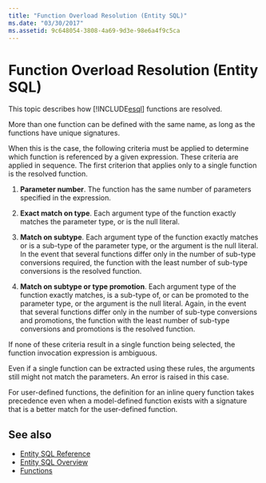 ```yaml
---
title: "Function Overload Resolution (Entity SQL)"
ms.date: "03/30/2017"
ms.assetid: 9c648054-3808-4a69-9d3e-98e6a4f9c5ca
---
```

# Function Overload Resolution (Entity SQL)
This topic describes how [!INCLUDE[esql](../../../../../../includes/esql-md.md)] functions are resolved.  
  
 More than one function can be defined with the same name, as long as the functions have unique signatures.  
  
 When this is the case, the following criteria must be applied to determine which function is referenced by a given expression. These criteria are applied in sequence. The first criterion that applies only to a single function is the resolved function.  
  
1.  **Parameter number**. The function has the same number of parameters specified in the expression.  
  
2.  **Exact match on type**. Each argument type of the function exactly matches the parameter type, or is the null literal.  
  
3.  **Match on subtype**. Each argument type of the function exactly matches or is a sub-type of the parameter type, or the argument is the null literal. In the event that several functions differ only in the number of sub-type conversions required, the function with the least number of sub-type conversions is the resolved function.  
  
4.  **Match on subtype or type promotion**. Each argument type of the function exactly matches, is a sub-type of, or can be promoted to the parameter type, or the argument is the null literal. Again, in the event that several functions differ only in the number of sub-type conversions and promotions, the function with the least number of sub-type conversions and promotions is the resolved function.  
  
 If none of these criteria result in a single function being selected, the function invocation expression is ambiguous.  
  
 Even if a single function can be extracted using these rules, the arguments still might not match the parameters. An error is raised in this case.  
  
 For user-defined functions, the definition for an inline query function takes precedence even when a model-defined function exists with a signature that is a better match for the user-defined function.  
  
## See also
- [Entity SQL Reference](../../../../../../docs/framework/data/adonet/ef/language-reference/entity-sql-reference.md)
- [Entity SQL Overview](../../../../../../docs/framework/data/adonet/ef/language-reference/entity-sql-overview.md)
- [Functions](../../../../../../docs/framework/data/adonet/ef/language-reference/functions-entity-sql.md)
